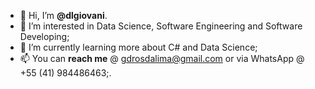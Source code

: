- 👋 Hi, I’m <b>@dlgiovani</b>.
- 👀 I’m interested in Data Science, Software Engineering and Software Developing;
- 🌱 I’m currently learning more about C# and Data Science;
- 📫 You can <b>reach me</b> @ gdrosdalima@gmail.com or via WhatsApp @ +55 (41) 984486463;.

<!---
dlgiovani/dlgiovani is a ✨ special ✨ repository because its `README.md` (this file) appears on your GitHub profile.
You can click the Preview link to take a look at your changes.
--->
